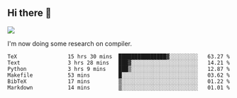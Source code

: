 


<!--
**liusy58/liusy58** is a ✨ _special_ ✨ repository because its `README.md` (this file) appears on your GitHub profile.

Here are some ideas to get you started:

- 🔭 I’m currently working on ...
- 🌱 I’m currently learning ...
- 👯 I’m looking to collaborate on ...
- 🤔 I’m looking for help with ...
- 💬 Ask me about ...
- 📫 How to reach me: ...
- 😄 Pronouns: ...
- ⚡ Fun fact: ...
-->
<!--
![](https://komarev.com/ghpvc/?username=liusy58&color=brightgreen&label=PROFILE+VIEWS)




- 🔭 I’m currently working on my .
- 📫 How to reach me:plz contact me by [email](liusy58@,ail2.sysu.edu.cn) or WeChat(LIUSIYU_58)
- 🏫 I'm an undergraduate in Sun-Yat-sen University majoring in the computer science. Expected to graduate in Spring 2021.
- 👯 I'm now interested in System such as OS, Compiler and Database. 
- 🤔 I’m looking for help with Database System.
-->

## Hi there 👋
![](https://komarev.com/ghpvc/?username=liusy58&color=brightgreen&label=PROFILE+VIEWS)



I'm now doing some research on compiler.



 <!--START_SECTION:waka-->

```text
TeX                15 hrs 30 mins  ███████████████▓░░░░░░░░░   63.27 %
Text               3 hrs 28 mins   ███▓░░░░░░░░░░░░░░░░░░░░░   14.21 %
Python             3 hrs 9 mins    ███▒░░░░░░░░░░░░░░░░░░░░░   12.87 %
Makefile           53 mins         █░░░░░░░░░░░░░░░░░░░░░░░░   03.62 %
BibTeX             17 mins         ▒░░░░░░░░░░░░░░░░░░░░░░░░   01.22 %
Markdown           14 mins         ▒░░░░░░░░░░░░░░░░░░░░░░░░   01.01 %
```

<!--END_SECTION:waka-->
